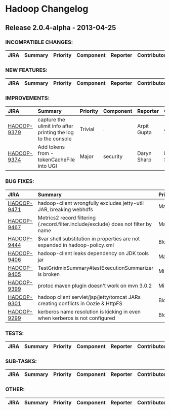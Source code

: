 
<!---
# Licensed to the Apache Software Foundation (ASF) under one
# or more contributor license agreements.  See the NOTICE file
# distributed with this work for additional information
# regarding copyright ownership.  The ASF licenses this file
# to you under the Apache License, Version 2.0 (the
# "License"); you may not use this file except in compliance
# with the License.  You may obtain a copy of the License at
#
#     http://www.apache.org/licenses/LICENSE-2.0
#
# Unless required by applicable law or agreed to in writing, software
# distributed under the License is distributed on an "AS IS" BASIS,
# WITHOUT WARRANTIES OR CONDITIONS OF ANY KIND, either express or implied.
# See the License for the specific language governing permissions and
# limitations under the License.
-->
# Hadoop Changelog

## Release 2.0.4-alpha - 2013-04-25

### INCOMPATIBLE CHANGES:

| JIRA | Summary | Priority | Component | Reporter | Contributor |
|:---- |:---- | :--- |:---- |:---- |:---- |


### NEW FEATURES:

| JIRA | Summary | Priority | Component | Reporter | Contributor |
|:---- |:---- | :--- |:---- |:---- |:---- |


### IMPROVEMENTS:

| JIRA | Summary | Priority | Component | Reporter | Contributor |
|:---- |:---- | :--- |:---- |:---- |:---- |
| [HADOOP-9379](https://issues.apache.org/jira/browse/HADOOP-9379) | capture the ulimit info after printing the log to the console |  Trivial | . | Arpit Gupta | Arpit Gupta |
| [HADOOP-9374](https://issues.apache.org/jira/browse/HADOOP-9374) | Add tokens from -tokenCacheFile into UGI |  Major | security | Daryn Sharp | Daryn Sharp |


### BUG FIXES:

| JIRA | Summary | Priority | Component | Reporter | Contributor |
|:---- |:---- | :--- |:---- |:---- |:---- |
| [HADOOP-9471](https://issues.apache.org/jira/browse/HADOOP-9471) | hadoop-client wrongfully excludes jetty-util JAR, breaking webhdfs |  Major | build | Alejandro Abdelnur | Alejandro Abdelnur |
| [HADOOP-9467](https://issues.apache.org/jira/browse/HADOOP-9467) | Metrics2 record filtering (.record.filter.include/exclude) does not filter by name |  Major | metrics | Chris Nauroth | Chris Nauroth |
| [HADOOP-9444](https://issues.apache.org/jira/browse/HADOOP-9444) | $var shell substitution in properties are not expanded in hadoop-policy.xml |  Blocker | conf | Konstantin Boudnik | Roman Shaposhnik |
| [HADOOP-9406](https://issues.apache.org/jira/browse/HADOOP-9406) | hadoop-client leaks dependency on JDK tools jar |  Major | build | Alejandro Abdelnur | Alejandro Abdelnur |
| [HADOOP-9405](https://issues.apache.org/jira/browse/HADOOP-9405) | TestGridmixSummary#testExecutionSummarizer is broken |  Minor | test, tools | Andrew Wang | Andrew Wang |
| [HADOOP-9399](https://issues.apache.org/jira/browse/HADOOP-9399) | protoc maven plugin doesn't work on mvn 3.0.2 |  Minor | build | Todd Lipcon | Konstantin Boudnik |
| [HADOOP-9301](https://issues.apache.org/jira/browse/HADOOP-9301) | hadoop client servlet/jsp/jetty/tomcat JARs creating conflicts in Oozie & HttpFS |  Blocker | build | Roman Shaposhnik | Alejandro Abdelnur |
| [HADOOP-9299](https://issues.apache.org/jira/browse/HADOOP-9299) | kerberos name resolution is kicking in even when kerberos is not configured |  Blocker | security | Roman Shaposhnik | Daryn Sharp |


### TESTS:

| JIRA | Summary | Priority | Component | Reporter | Contributor |
|:---- |:---- | :--- |:---- |:---- |:---- |


### SUB-TASKS:

| JIRA | Summary | Priority | Component | Reporter | Contributor |
|:---- |:---- | :--- |:---- |:---- |:---- |


### OTHER:

| JIRA | Summary | Priority | Component | Reporter | Contributor |
|:---- |:---- | :--- |:---- |:---- |:---- |


